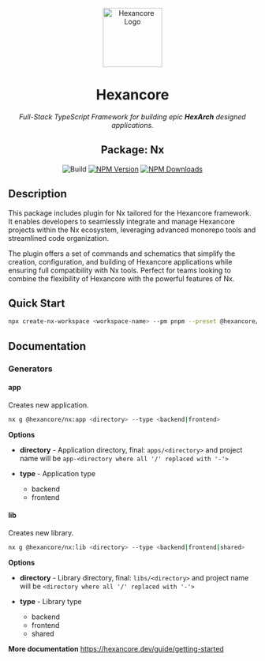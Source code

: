 <p align="center">
  <a href="https://hexancore.com/" target="blank"><img src="https://avatars.githubusercontent.com/u/113235766?s=200&v=4" width="120" alt="Hexancore Logo" /></a>
</p>

<h1 align="center">Hexancore</h1>
<p align="center"><i>Full-Stack TypeScript Framework for building epic <b>HexArch</b> designed applications.</i></p>
<h2 align="center">Package: Nx</h2>
<p align="center">
  <img alt="Build" src="https://img.shields.io/github/actions/workflow/status/hexancore/nx/release.yml">
  <a href="https://www.npmjs.com/package/@hexancore/nx"><img src="https://img.shields.io/npm/v/@hexancore/nx.svg" alt="NPM Version" /></a>
  <a href="https://www.npmjs.com/package/@hexancore/nx"><img src="https://img.shields.io/npm/dm/@hexancore/nx.svg" alt="NPM Downloads" /></a>
</p>


## Description

This package includes plugin for Nx tailored for the Hexancore framework.
It enables developers to seamlessly integrate and manage Hexancore projects within the Nx ecosystem, leveraging advanced monorepo tools and streamlined code organization. 

The plugin offers a set of commands and schematics that simplify the creation, configuration, and building of Hexancore applications while ensuring full compatibility with Nx tools. 
Perfect for teams looking to combine the flexibility of Hexancore with the powerful features of Nx.

## Quick Start

```bash
npx create-nx-workspace <workspace-name> --pm pnpm --preset @hexancore/nx --nxCloud skip --workspaceType integrated
```

## Documentation

### Generators

#### app
Creates new application.

```bash
nx g @hexancore/nx:app <directory> --type <backend|frontend>
```

**Options**
- **directory** - Application directory, final: `apps/<directory>` and project name will be `app-<directory where all '/' replaced with '-'>`

- **type** - Application type
  - backend
  - frontend

#### lib

Creates new library.

```bash
nx g @hexancore/nx:lib <directory> --type <backend|frontend|shared>
```

**Options**
- **directory** - Library directory, final: `libs/<directory>` and project name will be `<directory where all '/' replaced with '-'>`

- **type** - Library type
  - backend
  - frontend
  - shared

**More documentation**
https://hexancore.dev/guide/getting-started
